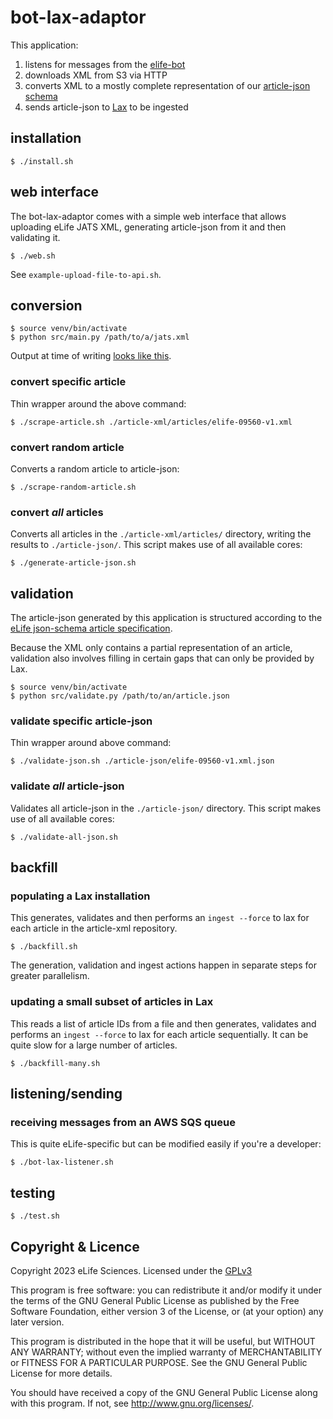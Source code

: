 # bot-lax-adaptor

This application:

1. listens for messages from the [elife-bot](https://github.com/elifesciences/elife-bot)
2. downloads XML from S3 via HTTP
3. converts XML to a mostly complete representation of our [article-json schema](https://github.com/elifesciences/api-raml)
4. sends article-json to [Lax](https://github.com/elifesciences/lax) to be ingested

## installation

    $ ./install.sh

## web interface

The bot-lax-adaptor comes with a simple web interface that allows uploading eLife JATS XML, 
generating article-json from it and then validating it.

    $ ./web.sh

See `example-upload-file-to-api.sh`.

## conversion

    $ source venv/bin/activate
    $ python src/main.py /path/to/a/jats.xml

Output at time of writing [looks like this](example-article.json).

### convert specific article

Thin wrapper around the above command:

    $ ./scrape-article.sh ./article-xml/articles/elife-09560-v1.xml

### convert random article

Converts a random article to article-json:

    $ ./scrape-random-article.sh

### convert *all* articles

Converts all articles in the `./article-xml/articles/` directory, writing the
results to `./article-json/`. This script makes use of all available cores:

    $ ./generate-article-json.sh

## validation

The article-json generated by this application is structured according to the
[eLife json-schema article specification](https://github.com/elifesciences/api-raml).

Because the XML only contains a partial representation of an article, validation
also involves filling in certain gaps that can only be provided by Lax.

    $ source venv/bin/activate
    $ python src/validate.py /path/to/an/article.json

### validate specific article-json

Thin wrapper around above command:

    $ ./validate-json.sh ./article-json/elife-09560-v1.xml.json

### validate *all* article-json

Validates all article-json in the `./article-json/` directory. This script makes
use of all available cores:

    $ ./validate-all-json.sh

## backfill

### populating a Lax installation

This generates, validates and then performs an `ingest --force` to lax for each article in the article-xml repository.

    $ ./backfill.sh

The generation, validation and ingest actions happen in separate steps for greater parallelism.

### updating a small subset of articles in Lax

This reads a list of article IDs from a file and then generates, validates and performs an `ingest --force` to lax for
each article sequentially. It can be quite slow for a large number of articles.

    $ ./backfill-many.sh

## listening/sending

### receiving messages from an AWS SQS queue

This is quite eLife-specific but can be modified easily if you're a developer:

    $ ./bot-lax-listener.sh

## testing

    $ ./test.sh

## Copyright & Licence

Copyright 2023 eLife Sciences. Licensed under the [GPLv3](LICENCE.txt)

This program is free software: you can redistribute it and/or modify
it under the terms of the GNU General Public License as published by
the Free Software Foundation, either version 3 of the License, or
(at your option) any later version.

This program is distributed in the hope that it will be useful,
but WITHOUT ANY WARRANTY; without even the implied warranty of
MERCHANTABILITY or FITNESS FOR A PARTICULAR PURPOSE.  See the
GNU General Public License for more details.

You should have received a copy of the GNU General Public License
along with this program.  If not, see <http://www.gnu.org/licenses/>.
